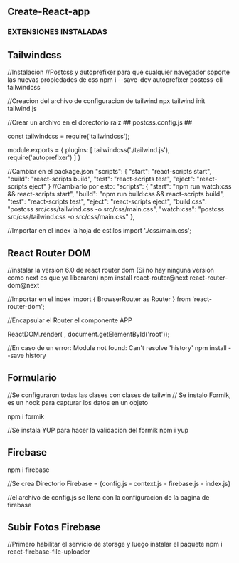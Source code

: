 ## Create-React-app

### EXTENSIONES INSTALADAS

## Tailwindcss

//Instalacion
//Postcss y autoprefixer para que cualquier navegador soporte las nuevas propiedades de css
npm i --save-dev autoprefixer postcss-cli tailwindcss

//Creacion del archivo de configuracion de tailwind
npx tailwind init tailwind.js

//Crear un archivo en el dorectorio raiz ## postcss.config.js ##

const tailwindcss = require('tailwindcss');

module.exports = {
plugins: [
tailwindcss('./tailwind.js'),
require('autoprefixer')
]
}

//Cambiar en el package.json
"scripts": {
"start": "react-scripts start",
"build": "react-scripts build",
"test": "react-scripts test",
"eject": "react-scripts eject"
}
//Cambiarlo por esto:
"scripts": {
"start": "npm run watch:css && react-scripts start",
"build": "npm run build:css && react-scripts build",
"test": "react-scripts test",
"eject": "react-scripts eject",
"build:css": "postcss src/css/tailwind.css -o src/css/main.css",
"watch:css": "postcss src/css/tailwind.css -o src/css/main.css"
},

//Importar en el index la hoja de estilos
import './css/main.css';

## React Router DOM

//instalar la version 6.0 de react router dom (Si no hay ninguna version como next es que ya liberaron)
npm install react-router@next react-router-dom@next

//Importar en el index
import { BrowserRouter as Router } from 'react-router-dom';

//Encapsular el Router el componente APP

ReactDOM.render(
<Router>
<App />
</Router>, document.getElementById('root'));

//En caso de un error: Module not found: Can't resolve 'history'
npm install --save history

## Formulario

//Se configuraron todas las clases con clases de tailwin
// Se instalo Formik, es un hook para capturar los datos en un objeto

npm i formik

//Se instala YUP para hacer la validacion del formik
npm i yup

## Firebase

npm i firebase

//Se crea Directorio Firebase = {config.js - context.js - firebase.js - index.js}

//el archivo de config.js se llena con la configuracion de la pagina de firebase

## Subir Fotos Firebase

//Primero habilitar el servicio de storage y luego instalar el paquete
npm i react-firebase-file-uploader
